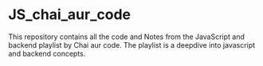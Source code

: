 # JS_chai_aur_code
This repository contains all the code and Notes from the JavaScript and backend playlist by Chai aur code. The playlist is a deepdive into javascript and backend concepts.

